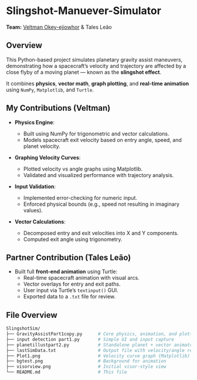 # Slingshot-Manuever-Simulator


**Team:** [Veltman Okey-ejiowhor](https://github.com/VokeyJ7) & Tales Leão



## Overview

This Python-based project simulates planetary gravity assist maneuvers, demonstrating how a spacecraft’s velocity and trajectory are affected by a close flyby of a moving planet — known as the **slingshot effect**. 

It combines **physics**, **vector math**, **graph plotting**, and **real-time animation** using `NumPy`, `Matplotlib`, and `Turtle`.



## My Contributions (Veltman)

- **Physics Engine**: 
  - Built using NumPy for trigonometric and vector calculations.
  - Models spacecraft exit velocity based on entry angle, speed, and planet velocity.

- **Graphing Velocity Curves**:
  - Plotted velocity vs angle graphs using Matplotlib.
  - Validated and visualized performance with trajectory analysis.

- **Input Validation**:
  - Implemented error-checking for numeric input.
  - Enforced physical bounds (e.g., speed not resulting in imaginary values).

- **Vector Calculations**:
  - Decomposed entry and exit velocities into X and Y components.
  - Computed exit angle using trigonometry.



## Partner Contribution (Tales Leão)

- Built full **front-end animation** using Turtle:
  - Real-time spacecraft animation with visual arcs.
  - Vector overlays for entry and exit paths.
  - User input via Turtle’s `textinput()` GUI.
  - Exported data to a `.txt` file for review.



## File Overview

```bash
SlingshotSim/
├── GravityAssistPart1copy.py      # Core physics, animation, and plotting
├── input detection part1.py       # Simple UI and input capture
├── planetillustpart2.py           # Standalone planet + vector animator
├── lastSimData.txt                # Output file with velocity/angle results
├── Plot1.png                      # Velocity curve graph (Matplotlib)
├── bgtest.png                     # Background for animation
├── visorview.png                  # Initial visor-style view
└── README.md                      # This file
